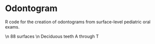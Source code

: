 Odontogram
==========

R code for the creation of odontograms from surface-level pediatric oral exams. 

\n 88 surfaces
\n Deciduous teeth A through T
